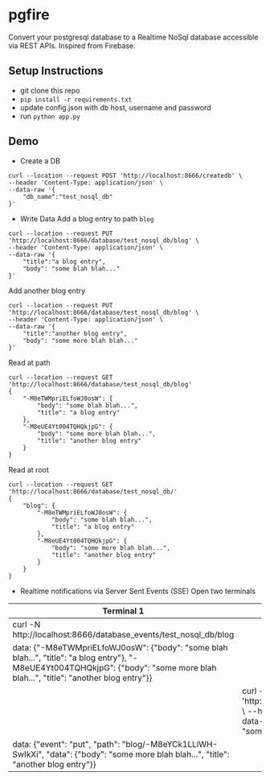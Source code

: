 # pgfire
Convert your postgresql database to a Realtime NoSql database accessible via REST APIs. Inspired from Firebase.

## Setup Instructions

- git clone this repo
- `pip install -r requirements.txt`
- update config.json with db host, username and password
- run `python app.py`

## Demo

- Create a DB
```
curl --location --request POST 'http://localhost:8666/createdb' \
--header 'Content-Type: application/json' \
--data-raw '{
	"db_name":"test_nosql_db"
}'
```

- Write Data
Add a blog entry to path `blog`
```
curl --location --request PUT 'http://localhost:8666/database/test_nosql_db/blog' \
--header 'Content-Type: application/json' \
--data-raw '{
	"title":"a blog entry",
	"body": "some blah blah..."
}'
```

Add another blog entry
```
curl --location --request PUT 'http://localhost:8666/database/test_nosql_db/blog' \
--header 'Content-Type: application/json' \
--data-raw '{
	"title":"another blog entry",
	"body": "some more blah blah..."
}'
```

Read at path
```
curl --location --request GET 'http://localhost:8666/database/test_nosql_db/blog'
{
    "-M8eTWMpriELfoWJ0osW": {
        "body": "some blah blah...",
        "title": "a blog entry"
    },
    "-M8eUE4Yt004TQHQkjpG": {
        "body": "some more blah blah...",
        "title": "another blog entry"
    }
}
```
Read at root
```
curl --location --request GET 'http://localhost:8666/database/test_nosql_db/'
{
    "blog": {
        "-M8eTWMpriELfoWJ0osW": {
            "body": "some blah blah...",
            "title": "a blog entry"
        },
        "-M8eUE4Yt004TQHQkjpG": {
            "body": "some more blah blah...",
            "title": "another blog entry"
        }
    }
}
```

- Realtime notifications via Server Sent Events (SSE)
Open two terminals

| Terminal 1                                                                                                                                                                                        | Terminal 2                                                                                                                                                                                                                          |
|---------------------------------------------------------------------------------------------------------------------------------------------------------------------------------------------------|-------------------------------------------------------------------------------------------------------------------------------------------------------------------------------------------------------------------------------------|
| curl -N http://localhost:8666/database_events/test_nosql_db/blog                                                                                                                                  |                                                                                                                                                                                                                                     |
| data: {"-M8eTWMpriELfoWJ0osW": {"body": "some blah blah...", "title": "a blog entry"}, "-M8eUE4Yt004TQHQkjpG": {"body": "some more blah blah...", "title": "another blog entry"}} |                                                                                                                                                                                                                                     |
|                                                                                                                                                                                                   | curl --location --request POST 'http://localhost:8666/database/test_nosql_db/blog' \ --header 'Content-Type: application/json' \ --data-raw '{ 	"title":"another blog entry", 	"body": "some more blah blah..." }' |
| data: {"event": "put", "path": "blog/-M8eYCk1LLlWH-SwIkXi", "data": {"body": "some more blah blah...", "title": "another blog entry"}}                                        |                                                                                                                                                                                                                                     |
